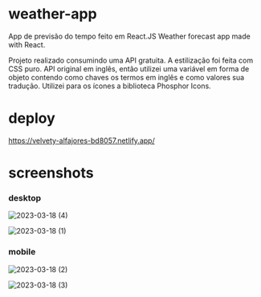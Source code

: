 # weather-app
App de previsão do tempo feito em React.JS
Weather forecast app made with React.

Projeto realizado consumindo uma API gratuita. A estilização foi feita com CSS puro.
API original em inglês, então utilizei uma variável em forma de objeto contendo como chaves os termos em inglês e como valores sua tradução. 
Utilizei para os ícones a biblioteca Phosphor Icons.

# deploy

https://velvety-alfajores-bd8057.netlify.app/

# screenshots

### desktop
![2023-03-18 (4)](https://user-images.githubusercontent.com/104312621/226406895-ed6f8eeb-2f1e-4a2c-aa8e-22458bf2a718.png)

![2023-03-18 (1)](https://user-images.githubusercontent.com/104312621/226406631-d768c724-d1c1-4ccc-915b-99e0d6faaf00.png)

### mobile


![2023-03-18 (2)](https://user-images.githubusercontent.com/104312621/226407159-ede59c72-2d30-4c1d-9ea6-29798c371dad.png)

![2023-03-18 (3)](https://user-images.githubusercontent.com/104312621/226407322-30c87bb5-4e24-4c2b-8228-20007fc14136.png)

